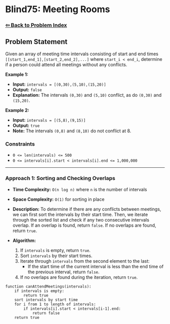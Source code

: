 # Blind75: Meeting Rooms

### [⇦ Back to Problem Index](../../index.md)

## Problem Statement

Given an array of meeting time intervals consisting of start and end times `[[start_1,end_1],[start_2,end_2],...]` where `start_i < end_i`, determine if a person could attend all meetings without any conflicts.

**Example 1:**

-   **Input:** `intervals = [(0,30),(5,10),(15,20)]`
-   **Output:** `false`
-   **Explanation:** The intervals `(0,30)` and `(5,10)` conflict, as do `(0,30)` and `(15,20)`.

**Example 2:**

-   **Input:** `intervals = [(5,8),(9,15)]`
-   **Output:** `true`
-   **Note:** The intervals `(0,8)` and `(8,10)` do not conflict at 8.

### Constraints

-   `0 <= len(intervals) <= 500`
-   `0 <= intervals[i].start < intervals[i].end <= 1,000,000`

---

### Approach 1: Sorting and Checking Overlaps

-   **Time Complexity:** `O(n log n)` where `n` is the number of intervals
-   **Space Complexity:** `O(1)` for sorting in place
-   **Description:** To determine if there are any conflicts between meetings, we can first sort the intervals by their start time. Then, we iterate through the sorted list and check if any two consecutive intervals overlap. If an overlap is found, return `false`. If no overlaps are found, return `true`.
-   **Algorithm:**

    1. If `intervals` is empty, return `true`.
    2. Sort `intervals` by their start times.
    3. Iterate through `intervals` from the second element to the last:
        - If the start time of the current interval is less than the end time of the previous interval, return `false`.
    4. If no overlaps are found during the iteration, return `true`.

```pseudo
function canAttendMeetings(intervals):
	if intervals is empty:
		return true
	sort intervals by start time
	for i from 1 to length of intervals:
		if intervals[i].start < intervals[i-1].end:
			return false
	return true
```
